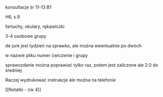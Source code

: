 konsultacje śr 11-13 B1

H6, s.9

fartuchy, okulary, rękawiczki

3-4 osobowe grupy

de jure jest tydzień na sprawko, ale można ewentualnie po dwóch

w nazwie pliku numer ćwiczenie i grupy

sprawozdanie można poprawiać tylko raz, potem jest zaliczone ale 2.0 do średniej

Raczej wydrukować instrukcje ale można na telefonie

[[Notatki - ćw 4]]
